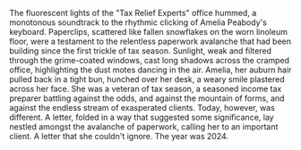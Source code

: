 The fluorescent lights of the "Tax Relief Experts" office hummed, a monotonous soundtrack to the rhythmic clicking of Amelia Peabody's keyboard.  Paperclips, scattered like fallen snowflakes on the worn linoleum floor, were a testament to the relentless paperwork avalanche that had been building since the first trickle of tax season.  Sunlight, weak and filtered through the grime-coated windows, cast long shadows across the cramped office, highlighting the dust motes dancing in the air.  Amelia, her auburn hair pulled back in a tight bun, hunched over her desk, a weary smile plastered across her face.  She was a veteran of tax season, a seasoned income tax preparer battling against the odds, and against the mountain of forms, and against the endless stream of exasperated clients.  Today, however, was different.  A letter, folded in a way that suggested some significance, lay nestled amongst the avalanche of paperwork, calling her to an important client. A letter that she couldn't ignore.  The year was 2024.
